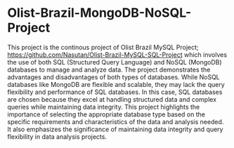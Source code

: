 # Olist-Brazil-MongoDB-NoSQL-Project

This project is the continous project of Olist Brazil MySQL Project; https://github.com/Nasutan/Olist-Brazil-MySQL-SQL-Project which involves the use of both SQL (Structured Query Language) and NoSQL (MongoDB) databases to manage and analyze data. The project demonstrates the advantages and disadvantages of both types of databases. While NoSQL databases like MongoDB are flexible and scalable, they may lack the query flexibility and performance of SQL databases. In this case, SQL databases are chosen because they excel at handling structured data and complex queries while maintaining data integrity. This project highlights the importance of selecting the appropriate database type based on the specific requirements and characteristics of the data and analysis needed. It also emphasizes the significance of maintaining data integrity and query flexibility in data analysis projects.
